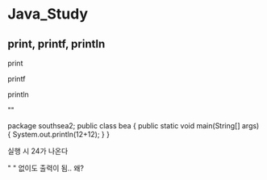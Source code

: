 # Java_Study

## print, printf, println

print

printf

println

""


package southsea2;
public class bea {
	public static void main(String[] args) {
		System.out.println(12+12);
	}
}

실행 시 24가 나온다

" " 없이도 출력이 됨.. 왜?
